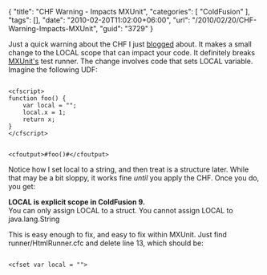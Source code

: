 {
	"title": "CHF Warning - Impacts MXUnit",
	"categories": [
		"ColdFusion"
	],
	"tags": [],
	"date": "2010-02-20T11:02:00+06:00",
	"url": "/2010/02/20/CHF-Warning-Impacts-MXUnit",
	"guid": "3729"
}

Just a quick warning about the CHF I just <a href="http://www.raymondcamden.com/index.cfm/2010/2/20/Cumulative-Hot-Fix-for-ColdFusion-9-Released">blogged</a> about. It makes a small change to the LOCAL scope that can impact your code. It definitely breaks <a href="http://mxunit.org">MXUnit's</a> test runner. The change involves code that sets LOCAL variable. Imagine the following UDF:
<p/>
<code>
&lt;cfscript&gt;
function foo() {
	var local = "";
	local.x = 1;
	return x;
}
&lt;/cfscript&gt;

&lt;cfoutput&gt;#foo()#&lt;/cfoutput&gt;
</code>
<p/>
Notice how I set local to a string, and then treat is a structure later. While that may be a bit sloppy, it works fine <i>until</i> you apply the CHF. Once you do, you get:
<p/>
<b>LOCAL is explicit scope in ColdFusion 9.</b><br/>
You can only assign LOCAL to a struct. You cannot assign LOCAL to java.lang.String
<p/>
This is easy enough to fix, and easy to fix within MXUnit. Just find runner/HtmlRunner.cfc and delete line 13, which should be:
<p/>
<code>
&lt;cfset var local = ""&gt;
</code>
